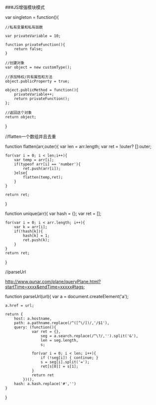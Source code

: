###JS增强模块模式

var singleton = function(){
	
	//私有变量和私有函数

	var privateVariable = 10;

	function privateFunction(){
		return false;
	}

	//创建对象
	var object = new customType();

	//添加特权/共有属性和方法
	object.publicProperty = true;

	object.publicMethod = function(){
		privateVariable++;
		return privateFunction();
	};

	//返回这个对象
	return object;

}


//flatten一个数组并且去重

function flatten(arr,outer){
	var len = arr.length;
	var ret = !outer? []:outer;

	for(var i = 0; i < len;i++){
		var temp = arr[i];
		if(typeof arr[i] == 'number'){
			ret.push(arr[i]);
		}else{
			flatten(temp,ret);
		}
	}

	return ret;
}

function unique(arr){
	var hash = {};
	var ret = [];

	for(var i = 0; i < arr.length; i++){
		var k = arr[i];
		if(!hash[k]){
			hash[k] = 1;
			ret.push(k);
		}
	}
	return ret;
}

//parseUrl

http://www.qunar.com/plane/queryPlane.html?startTime=xxxx&endTime=xxxxx#tags;

function parseUrl(url){
	var a = document.createElement('a');

	a.href = url;

	return {
		host: a.hostname,
		path: a.pathname.replace(/^([^\/])/,'/$1'),
		query: (function(){
				var ret = {},
					seg = a.search.replace(/^\?/,'').split('&'),
					len = seg.length,
					s;

				for(var i = 0; i < len; i++){
					if (!seg[i]) { continue; }
					s = seg[i].split('=');
					ret[s[0]] = s[1];
				}
				return ret
			})(),
		hash: a.hash.replace('#','')
	}
}
